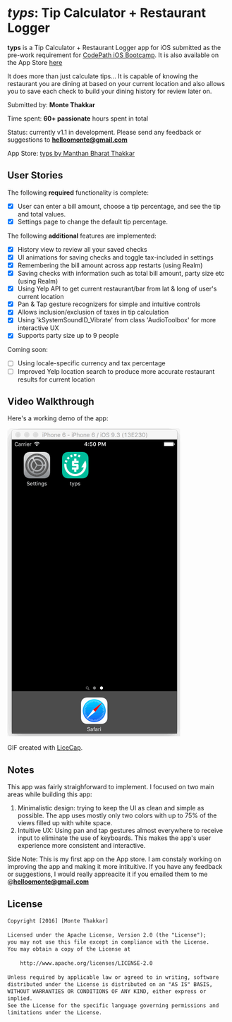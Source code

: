 # *typs*: Tip Calculator + Restaurant Logger

**typs** is a Tip Calculator + Restaurant Logger app for iOS submitted as the pre-work requirement for [CodePath iOS Bootcamp](http://codepath.com/iosbootcamp). It is also available on the App Store [here](https://appsto.re/us/e2aqeb.i)

It does more than just calculate tips... It is capable of knowing the restaurant you are dining at based on your current location and also allows you to save each check to build your dining history for review later on.

Submitted by: **Monte Thakkar**

Time spent: **60+ passionate** hours spent in total

Status: currently v1.1 in development. Please send any feedback or suggestions to **helloomonte@gmail.com**

App Store: [typs by Manthan Bharat Thakkar](https://appsto.re/us/e2aqeb.i)

## User Stories

The following **required** functionality is complete:
* [x] User can enter a bill amount, choose a tip percentage, and see the tip and total values.
* [x] Settings page to change the default tip percentage.

The following **additional** features are implemented:
* [x] History view to review all your saved checks
* [x] UI animations for saving checks and toggle tax-included in settings
* [x] Remembering the bill amount across app restarts (using Realm)
* [x] Saving checks with information such as total bill amount, party size etc (using Realm)
* [x] Using Yelp API to get current restaurant/bar from lat & long of user's current location
* [x] Pan & Tap gesture recognizers for simple and intuitive controls
* [x] Allows inclusion/exclusion of taxes in tip calculation
* [x] Using 'kSystemSoundID_Vibrate' from class 'AudioToolbox' for more interactive UX
* [x] Supports party size up to 9 people

Coming soon:
* [ ] Using locale-specific currency and tax percentage
* [ ] Improved Yelp location search to produce more accurate restaurant results for current location

## Video Walkthrough

Here's a working demo of the app:

![typs walkthrough](typs.gif)

GIF created with [LiceCap](http://www.cockos.com/licecap/).

## Notes

This app was fairly straighforward to implement. I focused on two main areas while building this app:

1. Minimalistic design: trying to keep the UI as clean and simple as possible. The app uses mostly only two colors with up to 75% of the views filled up with white space.
2. Intuitive UX: Using pan and tap gestures almost everywhere to receive input to eliminate the use of keyboards. This makes the app's user experience more consistent and interactive.

Side Note: This is my first app on the App store. I am constaly working on improving the app and making it more intituitive. If you have any feedback or suggestions, I would really appreacite it if you emailed them to me @**helloomonte@gmail.com**

## License

    Copyright [2016] [Monte Thakkar]

    Licensed under the Apache License, Version 2.0 (the "License");
    you may not use this file except in compliance with the License.
    You may obtain a copy of the License at

        http://www.apache.org/licenses/LICENSE-2.0

    Unless required by applicable law or agreed to in writing, software
    distributed under the License is distributed on an "AS IS" BASIS,
    WITHOUT WARRANTIES OR CONDITIONS OF ANY KIND, either express or implied.
    See the License for the specific language governing permissions and
    limitations under the License.
